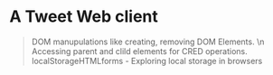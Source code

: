 # A Tweet Web client
> DOM manupulations like creating, removing DOM Elements. \n
> Accessing parent and clild elements for CRED operations.
> localStorageHTMLforms -  Exploring local storage in browsers

